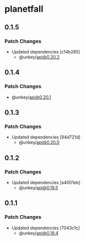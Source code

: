# planetfall

## 0.1.5

### Patch Changes

- Updated dependencies [c14b285]
  - @unkey/api@0.20.2

## 0.1.4

### Patch Changes

- @unkey/api@0.20.1

## 0.1.3

### Patch Changes

- Updated dependencies [94d721d]
  - @unkey/api@0.20.0

## 0.1.2

### Patch Changes

- Updated dependencies [a4001eb]
  - @unkey/api@0.19.5

## 0.1.1

### Patch Changes

- Updated dependencies [7043c1c]
  - @unkey/api@0.19.4
